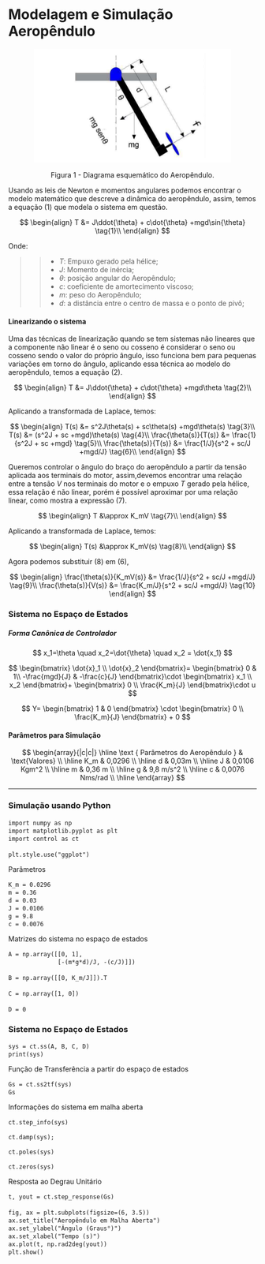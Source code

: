 
# Modelagem e Simulação Aeropêndulo

<center>
<div class="figure" >
  <img src="utils/aeropendulo.png"
       width="400"> 
  <p>Figura 1 - Diagrama esquemático do Aeropêndulo.</p>
</div>
</center>

Usando as leis de Newton e momentos angulares podemos encontrar o modelo matemático que descreve a dinâmica do aeropêndulo, assim, temos a equação $(1)$ que modela o sistema em questão.

$$
\begin{align}
    T &= J\ddot{\theta} + c\dot{\theta} +mgd\sin{\theta} \tag{1}\\
\end{align}
$$


Onde:

>> + $T$: Empuxo gerado pela hélice;
>> + $J$: Momento de inércia;
>> + $\theta$: posição angular do Aeropêndulo;
>> + $c$: coeficiente de amortecimento viscoso;
>> + $m$: peso do Aeropêndulo;
>> + $d$: a distância entre o centro de massa e o ponto de pivô;

#### Linearizando o sistema

Uma das técnicas de linearização quando se tem sistemas não lineares que a componente não linear é o seno ou cosseno é  considerar o seno ou cosseno sendo o valor do próprio ângulo, isso funciona bem para pequenas variações em torno do ângulo, aplicando essa técnica ao modelo do aeropêndulo, temos a equação $(2)$.

$$
\begin{align}
    T &= J\ddot{\theta} + c\dot{\theta} +mgd\theta \tag{2}\\
\end{align}
$$

Aplicando a transformada de Laplace, temos:

$$
\begin{align}
    T(s) &= s^2J\theta(s) + sc\theta(s) +mgd\theta(s) \tag{3}\\
    T(s) &= (s^2J + sc +mgd)\theta(s) \tag{4}\\
    \frac{\theta(s)}{T(s)} &= \frac{1}{s^2J + sc +mgd} \tag{5}\\
    \frac{\theta(s)}{T(s)} &= \frac{1/J}{s^2 + sc/J +mgd/J} \tag{6}\\
\end{align}
$$

Queremos controlar o ângulo do braço do aeropêndulo  a partir da tensão aplicada aos terminais do motor, assim,devemos encontrar uma relação entre a tensão $V$ nos terminais do motor e o empuxo $T$ gerado pela hélice, essa relação é não linear, porém é possível aproximar por uma relação linear, como mostra a expressão $(7)$.

$$
\begin{align}
    T &\approx K_mV \tag{7}\\
\end{align}
$$

Aplicando a transformada de Laplace, temos:

$$
\begin{align}
    T(s) &\approx K_mV(s) \tag{8}\\
\end{align}
$$

Agora podemos substituir $(8)$ em $(6)$,

$$
\begin{align}
    \frac{\theta(s)}{K_mV(s)} &= \frac{1/J}{s^2 + sc/J +mgd/J} \tag{9}\\
    \frac{\theta(s)}{V(s)} &= \frac{K_m/J}{s^2 + sc/J +mgd/J} \tag{10}
\end{align}
$$


### Sistema no Espaço de Estados

##### Forma Canônica de Controlador

$$
    x_1=\theta \quad x_2=\dot{\theta} \quad x_2 = \dot{x_1}
$$


$$
\begin{bmatrix}
    \dot{x}_1 \\
    \dot{x}_2
\end{bmatrix}=
\begin{bmatrix}
    0             & 1\\
    -\frac{mgd}{J} & -\frac{c}{J}
\end{bmatrix}\cdot 
\begin{bmatrix}
    x_1 \\
    x_2
\end{bmatrix}+
\begin{bmatrix}
    0 \\
    \frac{K_m}{J}
\end{bmatrix}\cdot u
$$

$$
Y= \begin{bmatrix}
    1 & 0
\end{bmatrix} \cdot
\begin{bmatrix}
    0 \\
    \frac{K_m}{J}
\end{bmatrix} + 0
$$


#### Parâmetros para Simulação

$$
\begin{array}{|c|c|}                                         \hline
\text { Parâmetros do Aeropêndulo } & \text{Valores}      \\ \hline
K_m     &   0,0296                                        \\ \hline
d       &   0,03m                                         \\ \hline
J       &   0,0106 Kgm^2                                  \\ \hline
m       &   0,36 m                                        \\ \hline
g       &   9,8 m/s^2                                     \\ \hline
c       &   0,0076 Nms/rad                                \\ \hline
\end{array}
$$

---

### Simulação usando Python


```{.py3 hl_lines="" linenums=""}
import numpy as np
import matplotlib.pyplot as plt
import control as ct

plt.style.use("ggplot")
```

Parâmetros

```{.py3 hl_lines="" linenums=""}
K_m = 0.0296
m = 0.36
d = 0.03
J = 0.0106
g = 9.8
c = 0.0076
```

Matrizes do sistema no espaço de estados

```{.py3 hl_lines="" linenums=""}
A = np.array([[0, 1],
              [-(m*g*d)/J, -(c/J)]])

B = np.array([[0, K_m/J]]).T

C = np.array([1, 0])

D = 0
```

### Sistema no Espaço de Estados

```{.py3 hl_lines="" linenums=""}
sys = ct.ss(A, B, C, D)
print(sys)
```

Função de Transferência a partir do espaço de estados

```{.py3 hl_lines="" linenums=""}
Gs = ct.ss2tf(sys)
Gs
```

Informações do sistema em malha aberta

```{.py3 hl_lines="" linenums=""}
ct.step_info(sys)
```

```{.py3 hl_lines="" linenums=""}
ct.damp(sys);
```

```{.py3 hl_lines="" linenums=""}
ct.poles(sys)
```

```{.py3 hl_lines="" linenums=""}
ct.zeros(sys)
```

Resposta ao Degrau Unitário

```{.py3 hl_lines="" linenums=""}
t, yout = ct.step_response(Gs)

fig, ax = plt.subplots(figsize=(6, 3.5))
ax.set_title("Aeropêndulo em Malha Aberta")
ax.set_ylabel("Ângulo (Graus°)")
ax.set_xlabel("Tempo (s)")
ax.plot(t, np.rad2deg(yout))
plt.show()
```